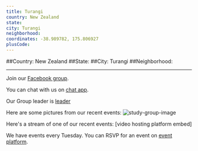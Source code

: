 ```yaml
---
title: Turangi
country: New Zealand
state: 
city: Turangi
neighborhood: 
coordinates: -38.989782, 175.806927
plusCode:
---
```


##Country: New Zealand
##State: 
##City: Turangi
##Neighborhood: 
*****
Join our [Facebook group](https://www.facebook.com/groups/free.code.camp.turangi).

You can chat with us on [chat app]().

Our Group leader is [leader]()

Here are some pictures from our recent events:
![study-group-image]()

Here's a stream of one of our recent events:
[video hosting platform embed]

We have events every Tuesday. You can RSVP for an event on [event platform]().
